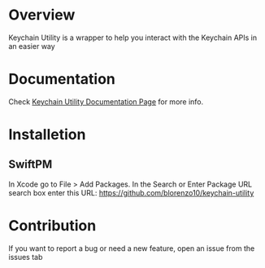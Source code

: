 # Overview

Keychain Utility is a wrapper to help you interact with the Keychain APIs in an easier way

# Documentation

Check [Keychain Utility Documentation Page](https://blorenzo10.github.io/KeychainWrapper/documentation/keychainutility) for more info.

# Installetion
## SwiftPM

In Xcode go to File > Add Packages. In the Search or Enter Package URL search box enter this URL: https://github.com/blorenzo10/keychain-utility

# Contribution

If you want to report a bug or need a new feature, open an issue from the issues tab
